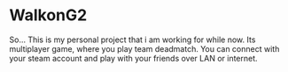 # WalkonG2
So... This is my personal project that i am working for while now. Its multiplayer game, where you play team deadmatch. You can connect with your steam account and play with your friends over LAN or internet. 
